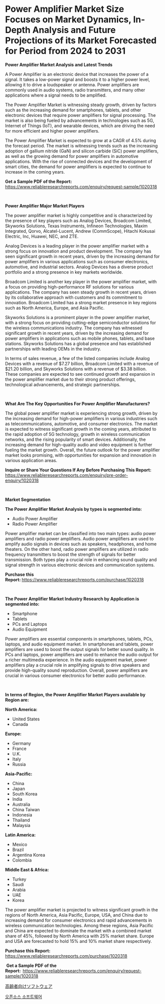 <p><h1>Power Amplifier Market Size Focuses on Market Dynamics, In-Depth Analysis and Future Projections of its Market Forecasted for Period from 2024 to 2031</h1></p><p><strong>Power Amplifier Market Analysis and Latest Trends</strong></p>
<p><p>A Power Amplifier is an electronic device that increases the power of a signal. It takes a low-power signal and boosts it to a higher power level, allowing it to drive a loudspeaker or antenna. Power amplifiers are commonly used in audio systems, radio transmitters, and many other applications where a signal needs to be amplified.</p><p>The Power Amplifier Market is witnessing steady growth, driven by factors such as the increasing demand for smartphones, tablets, and other electronic devices that require power amplifiers for signal processing. The market is also being fueled by advancements in technologies such as 5G, Internet of Things (IoT), and wearable devices, which are driving the need for more efficient and higher power amplifiers.</p><p>The Power Amplifier Market is expected to grow at a CAGR of 4.5% during the forecast period. The market is witnessing trends such as the increasing adoption of gallium nitride (GaN) and silicon carbide (SiC) power amplifiers, as well as the growing demand for power amplifiers in automotive applications. With the rise of connected devices and the development of smart cities, the demand for power amplifiers is expected to continue to increase in the coming years.</p></p>
<p><strong>Get a Sample PDF of the Report:&nbsp;</strong> <a href="https://www.reliableresearchreports.com/enquiry/request-sample/1020318">https://www.reliableresearchreports.com/enquiry/request-sample/1020318</a></p>
<p>&nbsp;</p>
<p><strong>Power Amplifier Major Market Players</strong></p>
<p><p>The power amplifier market is highly competitive and is characterized by the presence of key players such as Analog Devices, Broadcom Limited, Skyworks Solutions, Texas Instruments, Infineon Technologies, Maxim Integrated, Qorvo, Alcatel-Lucent, Andrew (CommScope), Hitachi Kokusai Electric, Inc, Huawei, NEC, and ZTE. </p><p>Analog Devices is a leading player in the power amplifier market with a strong focus on innovation and product development. The company has seen significant growth in recent years, driven by the increasing demand for power amplifiers in various applications such as consumer electronics, automotive, and industrial sectors. Analog Devices has a diverse product portfolio and a strong presence in key markets worldwide.</p><p>Broadcom Limited is another key player in the power amplifier market, with a focus on providing high-performance RF solutions for various applications. The company has seen steady growth in recent years, driven by its collaborative approach with customers and its commitment to innovation. Broadcom Limited has a strong market presence in key regions such as North America, Europe, and Asia Pacific.</p><p>Skyworks Solutions is a prominent player in the power amplifier market, with a strong focus on providing cutting-edge semiconductor solutions for the wireless communications industry. The company has witnessed significant growth in recent years, driven by the increasing demand for power amplifiers in applications such as mobile phones, tablets, and base stations. Skyworks Solutions has a global presence and has established partnerships with leading OEMs in the industry.</p><p>In terms of sales revenue, a few of the listed companies include Analog Devices with a revenue of $7.27 billion, Broadcom Limited with a revenue of $21.20 billion, and Skyworks Solutions with a revenue of $3.38 billion. These companies are expected to see continued growth and expansion in the power amplifier market due to their strong product offerings, technological advancements, and strategic partnerships.</p></p>
<p>&nbsp;</p>
<p><strong>What Are The Key Opportunities For Power Amplifier Manufacturers?</strong></p>
<p><p>The global power amplifier market is experiencing strong growth, driven by the increasing demand for high-power amplifiers in various industries such as telecommunications, automotive, and consumer electronics. The market is expected to witness significant growth in the coming years, attributed to the rapid adoption of 5G technology, growth in wireless communication networks, and the rising popularity of smart devices. Additionally, the increasing demand for high-quality audio and video equipment is further fueling the market growth. Overall, the future outlook for the power amplifier market looks promising, with opportunities for expansion and innovation in various application areas.</p></p>
<p><strong>Inquire or Share Your Questions If Any Before Purchasing This Report:</strong> <a href="https://www.reliableresearchreports.com/enquiry/pre-order-enquiry/1020318">https://www.reliableresearchreports.com/enquiry/pre-order-enquiry/1020318</a></p>
<p>&nbsp;</p>
<p><strong>Market Segmentation</strong></p>
<p><strong>The Power Amplifier Market Analysis by types is segmented into:</strong></p>
<p><ul><li>Audio Power Amplifier</li><li>Radio Power Amplifier</li></ul></p>
<p><p>Power amplifier market can be classified into two main types: audio power amplifiers and radio power amplifiers. Audio power amplifiers are used to amplify audio signals in devices such as speakers, headphones, and home theaters. On the other hand, radio power amplifiers are utilized in radio frequency transmitters to boost the strength of signals for better transmission. Both types play a crucial role in enhancing sound quality and signal strength in various electronic devices and communication systems.</p></p>
<p><strong>Purchase this Report:&nbsp;</strong><a href="https://www.reliableresearchreports.com/purchase/1020318">https://www.reliableresearchreports.com/purchase/1020318</a></p>
<p>&nbsp;</p>
<p><strong>The Power Amplifier Market Industry Research by Application is segmented into:</strong></p>
<p><ul><li>Smartphone</li><li>Tablets</li><li>PCs and Laptops</li><li>Audio Equipment</li></ul></p>
<p><p>Power amplifiers are essential components in smartphones, tablets, PCs, laptops, and audio equipment market. In smartphones and tablets, power amplifiers are used to boost the output signals for better sound quality. In PCs and laptops, power amplifiers are used to enhance the audio output for a richer multimedia experience. In the audio equipment market, power amplifiers play a crucial role in amplifying signals to drive speakers and provide high-quality sound reproduction. Overall, power amplifiers are crucial in various consumer electronics for better audio performance.</p></p>
<p>&nbsp;</p>
<p><strong>In terms of Region, the Power Amplifier Market Players available by Region are:</strong></p>
<p>
    <p> <strong> North America: </strong>
        <ul>
            <li>United States</li>
            <li>Canada</li>
        </ul>
        </p> 
    <p> <strong> Europe: </strong>
        <ul>
            <li>Germany</li>
            <li>France</li>
            <li>U.K.</li>
            <li>Italy</li>
            <li>Russia</li>
        </ul>
        </p> 
    <p> <strong> Asia-Pacific: </strong>
        <ul>
            <li>China</li>
            <li>Japan</li>
            <li>South Korea</li>
            <li>India</li>
            <li>Australia</li>
            <li>China Taiwan</li>
            <li>Indonesia</li>
            <li>Thailand</li>
            <li>Malaysia</li>
        </ul>
        </p> 
    <p> <strong> Latin America: </strong>
        <ul>
            <li>Mexico</li>
            <li>Brazil</li>
            <li>Argentina Korea</li>
            <li>Colombia</li>
        </ul>
        </p> 
    <p> <strong> Middle East & Africa: </strong>
        <ul>
            <li>Turkey</li>
            <li>Saudi</li>
            <li>Arabia</li>
            <li>UAE</li>
            <li>Korea</li>
        </ul>
    </p>
    </p>
<p><p>The power amplifier market is projected to witness significant growth in the regions of North America, Asia Pacific, Europe, USA, and China due to increasing demand for consumer electronics and rapid advancements in wireless communication technologies. Among these regions, Asia Pacific and China are expected to dominate the market with a combined market share of 45%, followed by North America with 25% market share. Europe and USA are forecasted to hold 15% and 10% market share respectively.</p></p>
<p><strong>Purchase this Report: </strong><a href="https://www.reliableresearchreports.com/purchase/1020318">https://www.reliableresearchreports.com/purchase/1020318</a></p>
<p>&nbsp;<strong>Get a Sample PDF of the Report:&nbsp;&nbsp;</strong><a href="https://www.reliableresearchreports.com/enquiry/request-sample/1020318">https://www.reliableresearchreports.com/enquiry/request-sample/1020318</a></p>
<p><strong></strong></p>
<p><p><a href="https://github.com/zekaoe592392/Market-Research-Report-List-1/blob/main/33406359434.md">高齢者向けソフトウェア</a></p><p><a href="https://github.com/crfsywufhm81415/Market-Research-Report-List-1/blob/main/49236888659.md">오픈소스 소프트웨어</a></p></p>